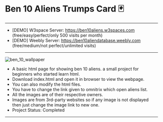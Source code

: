 # Ben 10 Aliens Trumps Card 🃏
______________________________________________

- [DEMO] W3space Server: https://ben10aliens.w3spaces.com (free/easy/perfect/only 500 visits per month)
- [DEMO] Weebly Server: https://ben10aliendatabase.weebly.com (free/medium/not perfect/unlimited visits)
______________________________________________

![ben_10_wallpaper](https://user-images.githubusercontent.com/63858190/152181517-8a0b8c7a-23f2-4ef1-9bba-dc0b405a6c2b.jpg)

- A basic html page for showing ben 10 aliens. a small project for beginners who started learn html.
- Download index.html and open it in browser to view the webpage.
- You can also modify the html files.
- You have to change the link given to omnitrix which open aliens list.
- All the images are of their respective owners.
- Images are from 3rd-party websites so if any image is not displayed then just change the image link to new one.
- Project Status: Completed


______________________________________________



